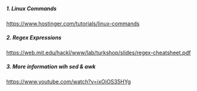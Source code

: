 ##### 1. Linux Commands
https://www.hostinger.com/tutorials/linux-commands

##### 2. Regex Expressions
https://web.mit.edu/hackl/www/lab/turkshop/slides/regex-cheatsheet.pdf

##### 3. More information wih sed & awk
https://www.youtube.com/watch?v=ixOiOS35HYg


